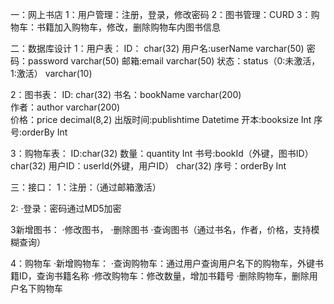 一：网上书店
1：用户管理：注册，登录，修改密码
2：图书管理：CURD
3：购物车：书籍加入购物车，修改，删除购物车内图书信息


二：数据库设计
1：用户表：
ID：					char(32)
用户名:userName			varchar(50)	
密码：password			varchar(50)	
邮箱:email				varchar(50)	
状态：status（0:未激活，1:激活）	varchar(10)

2：图书表：
ID: char(32)
书名：bookName			varchar(200)	
作者：author     			varchar(200)	
价格：price				decimal(8,2)
出版时间:publishtime		Datetime
开本:booksize				Int
序号:orderBy				Int

3：购物车表：
ID:char(32)
数量：quantity			Int
书号:bookId（外键，图书ID）	char(32)
用户ID：userId(外键，用户ID）	char(32)
序号：orderBy  			Int	


三：接口：
1：注册：（通过邮箱激活）

2:
·登录：密码通过MD5加密

3新增图书：
·修改图书，
·删除图书
·查询图书（通过书名，作者，价格，支持模糊查询）

4：购物车
·新增购物车： 
·查询购物车：通过用户查询用户名下的购物车，外键书籍ID，查询书籍名称
·修改购物车：修改数量，增加书籍号
·删除购物车，删除用户名下购物车





